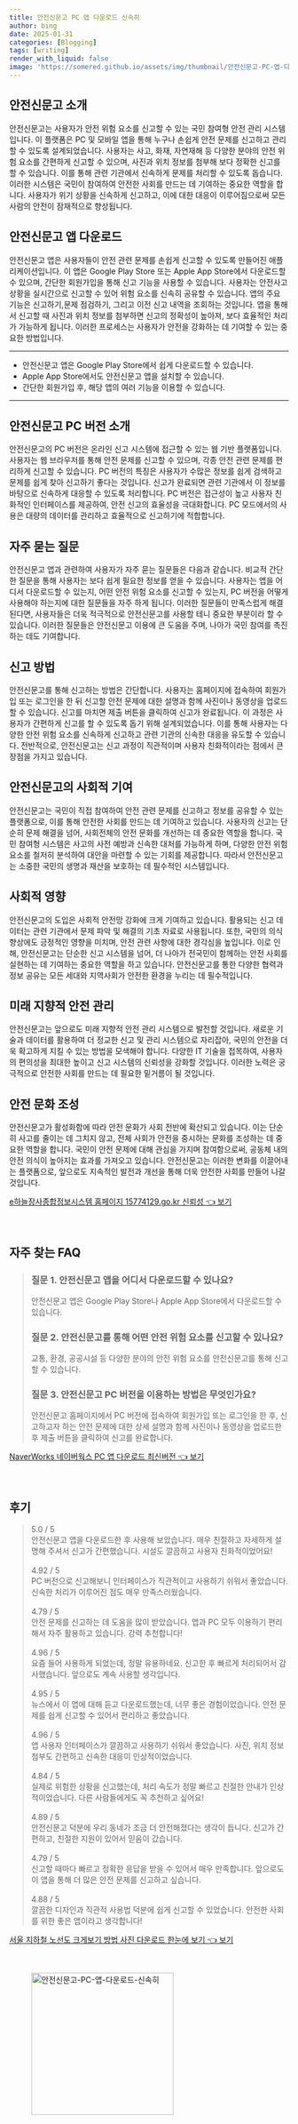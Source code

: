 ```yaml
---
title: 안전신문고 PC 앱 다운로드 신속히
author: bing
date: 2025-01-31
categories: [Blogging]
tags: [writing]
render_with_liquid: false
image: 'https://somered.github.io/assets/img/thumbnail/안전신문고-PC-앱-다운로드-신속히.webp'
---
```



<h2 id='안전신문고_소개'>안전신문고 소개</h2>

<p>안전신문고는 사용자가 안전 위험 요소를 신고할 수 있는 국민 참여형 안전 관리 시스템입니다. 이 플랫폼은 PC 및 모바일 앱을 통해 누구나 손쉽게 안전 문제를 신고하고 관리할 수 있도록 설계되었습니다. 사용자는 사고, 화재, 자연재해 등 다양한 분야의 안전 위험 요소를 간편하게 신고할 수 있으며, 사진과 위치 정보를 첨부해 보다 정확한 신고를 할 수 있습니다. 이를 통해 관련 기관에서 신속하게 문제를 처리할 수 있도록 돕습니다. 이러한 시스템은 국민이 참여하여 안전한 사회를 만드는 데 기여하는 중요한 역할을 합니다. 사용자가 위기 상황을 신속하게 신고하고, 이에 대한 대응이 이루어짐으로써 모든 사람의 안전이 잠재적으로 향상됩니다.</p>

<h2 id='안전신문고_앱_다운로드'>안전신문고 앱 다운로드</h2>

<p>안전신문고 앱은 사용자들이 안전 관련 문제를 손쉽게 신고할 수 있도록 만들어진 애플리케이션입니다. 이 앱은 Google Play Store 또는 Apple App Store에서 다운로드할 수 있으며, 간단한 회원가입을 통해 신고 기능을 사용할 수 있습니다. 사용자는 안전사고 상황을 실시간으로 신고할 수 있어 위험 요소를 신속히 공유할 수 있습니다. 앱의 주요 기능은 신고하기,문제 점검하기, 그리고 이전 신고 내역을 조회하는 것입니다. 앱을 통해서 신고할 때 사진과 위치 정보를 첨부하면 신고의 정확성이 높아져, 보다 효율적인 처리가 가능하게 됩니다. 이러한 프로세스는 사용자가 안전을 강화하는 데 기여할 수 있는 중요한 방법입니다.</p>

<hr />

<ul>
    <li>안전신문고 앱은 Google Play Store에서 쉽게 다운로드할 수 있습니다.</li>
    <li>Apple App Store에서도 안전신문고 앱을 설치할 수 있습니다.</li>
    <li>간단한 회원가입 후, 해당 앱의 여러 기능을 이용할 수 있습니다.</li>
</ul>

<hr />

<h2 id='안전신문고_PC_버전'>안전신문고 PC 버전 소개</h2>

<p>안전신문고의 PC 버전은 온라인 신고 시스템에 접근할 수 있는 웹 기반 플랫폼입니다. 사용자는 웹 브라우저를 통해 안전 문제를 신고할 수 있으며, 각종 안전 관련 문제를 편리하게 신고할 수 있습니다. PC 버전의 특징은 사용자가 수많은 정보를 쉽게 검색하고 문제를 쉽게 찾아 신고하기 좋다는 것입니다. 신고가 완료되면 관련 기관에서 이 정보를 바탕으로 신속하게 대응할 수 있도록 처리합니다. PC 버전은 접근성이 높고 사용자 친화적인 인터페이스를 제공하여, 안전 신고의 효율성을 극대화합니다. PC 모드에서의 사용은 대량의 데이터를 관리하고 효율적으로 신고하기에 적합합니다.</p>

<h2 id='자주_묻는_질문'>자주 묻는 질문</h2>

<p>안전신문고 앱과 관련하여 사용자가 자주 묻는 질문들은 다음과 같습니다. 비교적 간단한 질문을 통해 사용자는 보다 쉽게 필요한 정보를 얻을 수 있습니다. 사용자는 앱을 어디서 다운로드할 수 있는지, 어떤 안전 위험 요소를 신고할 수 있는지, PC 버전을 어떻게 사용해야 하는지에 대한 질문들을 자주 하게 됩니다. 이러한 질문들이 만족스럽게 해결된다면, 사용자들은 더욱 적극적으로 안전신문고를 사용할 테니 중요한 부분이라 할 수 있습니다. 이러한 질문들은 안전신문고 이용에 큰 도움을 주며, 나아가 국민 참여를 촉진하는 데도 기여합니다.</p>

<h2 id='신고_방법'>신고 방법</h2>

<p>안전신문고를 통해 신고하는 방법은 간단합니다. 사용자는 홈페이지에 접속하여 회원가입 또는 로그인을 한 뒤 신고할 안전 문제에 대한 설명과 함께 사진이나 동영상을 업로드할 수 있습니다. 신고를 마치면 제출 버튼을 클릭하여 신고가 완료됩니다. 이 과정은 사용자가 간편하게 신고를 할 수 있도록 돕기 위해 설계되었습니다. 이를 통해 사용자는 다양한 안전 위험 요소를 신속하게 신고하고 관련 기관의 신속한 대응을 유도할 수 있습니다. 전반적으로, 안전신문고는 신고 과정이 직관적이며 사용자 친화적이라는 점에서 큰 장점을 가지고 있습니다.</p>

<h2 id='안전신문고_기여'>안전신문고의 사회적 기여</h2>

<p>안전신문고는 국민이 직접 참여하여 안전 관련 문제를 신고하고 정보를 공유할 수 있는 플랫폼으로, 이를 통해 안전한 사회를 만드는 데 기여하고 있습니다. 사용자의 신고는 단순히 문제 해결을 넘어, 사회전체의 안전 문화를 개선하는 데 중요한 역할을 합니다. 국민 참여형 시스템은 사고의 사전 예방과 신속한 대처를 가능하게 하며, 다양한 안전 위험 요소를 철저히 분석하여 대안을 마련할 수 있는 기회를 제공합니다. 따라서 안전신문고는 소중한 국민의 생명과 재산을 보호하는 데 필수적인 시스템입니다.</p>

<h2 id='사회적_영향'>사회적 영향</h2>

<p>안전신문고의 도입은 사회적 안전망 강화에 크게 기여하고 있습니다. 활용되는 신고 데이터는 관련 기관에서 문제 파악 및 해결의 기초 자료로 사용됩니다. 또한, 국민의 의식 향상에도 긍정적인 영향을 미치며, 안전 관련 사항에 대한 경각심을 높입니다. 이로 인해, 안전신문고는 단순한 신고 시스템을 넘어, 더 나아가 전국민이 함께하는 안전 사회를 실현하는 데 기여하는 중요한 역할을 하고 있습니다. 안전신문고를 통한 다양한 협력과 정보 공유는 모든 세대와 지역사회가 안전한 환경을 누리는 데 필수적입니다.</p>

<h2 id='미래_지향_안전'>미래 지향적 안전 관리</h2>

<p>안전신문고는 앞으로도 미래 지향적 안전 관리 시스템으로 발전할 것입니다. 새로운 기술과 데이터를 활용하여 더 정교한 신고 및 관리 시스템으로 자리잡아, 국민의 안전을 더욱 확고하게 지킬 수 있는 방법을 모색해야 합니다. 다양한 IT 기술을 접목하여, 사용자의 편의성을 최대한 높이고 신고 시스템의 신뢰성을 강화할 것입니다. 이러한 노력은 궁극적으로 안전한 사회를 만드는 데 필요한 밑거름이 될 것입니다.</p>

<h2 id='안전_문화_조성'>안전 문화 조성</h2>

<p>안전신문고가 활성화함에 따라 안전 문화가 사회 전반에 확산되고 있습니다. 이는 단순히 사고를 줄이는 데 그치지 않고, 전체 사회가 안전을 중시하는 문화를 조성하는 데 중요한 역할을 합니다. 국민이 안전 문제에 대해 관심을 가지며 참여함으로써, 공동체 내의 안전 의식이 높아지는 효과를 가져오고 있습니다. 안전신문고는 이러한 변화를 이끌어내는 플랫폼으로, 앞으로도 지속적인 발전과 개선을 통해 더욱 안전한 사회를 만들어 나갈 것입니다.</p>


<p><a class="click-button" title="e하늘장사종합정보시스템 홈페이지 15774129.go.kr 신뢰성" href="https://somered.github.io/posts/e%ED%95%98%EB%8A%98%EC%9E%A5%EC%82%AC%EC%A2%85%ED%95%A9%EC%A0%95%EB%B3%B4%EC%8B%9C%EC%8A%A4%ED%85%9C-%ED%99%88%ED%8E%98%EC%9D%B4%EC%A7%80-15774129.go.kr-%EC%8B%A0%EB%A2%B0%EC%84%B1/" rel="dofollow">e하늘장사종합정보시스템 홈페이지 15774129.go.kr 신뢰성 👈 보기</a></p><br>
<h2 id='자주_찾는_FAQ'>자주 찾는 FAQ</h2>
<div itemscope="" itemtype="https://schema.org/FAQPage"> 
<blockquote> 
<div itemscope="" itemprop="mainEntity" itemtype="https://schema.org/Question"> 
<h3 itemprop="name">질문 1. 안전신문고 앱을 어디서 다운로드할 수 있나요?</h3> 
<div itemscope="" itemprop="acceptedAnswer" itemtype="https://schema.org/Answer"> 
<span itemprop="text"> 
<p>안전신문고 앱은 Google Play Store나 Apple App Store에서 다운로드할 수 있습니다.</p> 
</span> 
</div> 
</div> 
<div itemscope="" itemprop="mainEntity" itemtype="https://schema.org/Question"> 
<h3 itemprop="name">질문 2. 안전신문고를 통해 어떤 안전 위험 요소를 신고할 수 있나요?</h3> 
<div itemscope="" itemprop="acceptedAnswer" itemtype="https://schema.org/Answer"> 
<span itemprop="text"> 
<p>교통, 환경, 공공시설 등 다양한 분야의 안전 위험 요소를 안전신문고를 통해 신고할 수 있습니다.</p> 
</span> 
</div> 
</div> 
<div itemscope="" itemprop="mainEntity" itemtype="https://schema.org/Question"> 
<h3 itemprop="name">질문 3. 안전신문고 PC 버전을 이용하는 방법은 무엇인가요?</h3> 
<div itemscope="" itemprop="acceptedAnswer" itemtype="https://schema.org/Answer"> 
<span itemprop="text"> 
<p>안전신문고 홈페이지에서 PC 버전에 접속하여 회원가입 또는 로그인을 한 후, 신고하고자 하는 안전 문제에 대한 상세 설명과 함께 사진이나 동영상을 업로드한 후 제출 버튼을 클릭하여 신고를 완료합니다.</p> 
</span> 
</div> 
</div> 
</blockquote> 
</div>
<p><a class="click-button" title="NaverWorks 네이버웍스 PC 앱 다운로드 최신버전" href="https://somered.github.io/posts/NaverWorks-%EB%84%A4%EC%9D%B4%EB%B2%84%EC%9B%8D%EC%8A%A4-PC-%EC%95%B1-%EB%8B%A4%EC%9A%B4%EB%A1%9C%EB%93%9C-%EC%B5%9C%EC%8B%A0%EB%B2%84%EC%A0%84/" rel="dofollow">NaverWorks 네이버웍스 PC 앱 다운로드 최신버전 👈 보기</a></p><br>
<h2 id='후기'>후기</h2>
<div itemscope itemtype="https://schema.org/Product">
  <blockquote>
  <div itemprop="review" itemscope itemtype="https://schema.org/Review">
      <div itemprop="reviewRating" itemscope itemtype="https://schema.org/Rating"> <span itemprop="ratingValue">5.0</span> / <span itemprop="bestRating">5</span> </div>
      <span itemprop="reviewBody">안전신문고 앱을 다운로드한 후 사용해 보았습니다. 매우 친절하고 자세하게 설명해 주셔서 신고가 간편했습니다. 시설도 깔끔하고 사용자 친화적이었어요!</span>
  </div>
  <br>
  <div itemprop="review" itemscope itemtype="https://schema.org/Review">
      <div itemprop="reviewRating" itemscope itemtype="https://schema.org/Rating"> <span itemprop="ratingValue">4.92</span> / <span itemprop="bestRating">5</span> </div>
      <span itemprop="reviewBody">PC 버전으로 신고해보니 인터페이스가 직관적이고 사용하기 쉬워서 좋았습니다. 신속한 처리가 이루어진 점도 매우 만족스러웠습니다.</span>
  </div>
  <br>
  <div itemprop="review" itemscope itemtype="https://schema.org/Review">
      <div itemprop="reviewRating" itemscope itemtype="https://schema.org/Rating"> <span itemprop="ratingValue">4.79</span> / <span itemprop="bestRating">5</span> </div>
      <span itemprop="reviewBody">안전 문제를 신고하는 데 도움을 많이 받았습니다. 앱과 PC 모두 이용하기 편리해서 자주 활용하고 있습니다. 강력 추천합니다!</span>
  </div>
  <br>
  <div itemprop="review" itemscope itemtype="https://schema.org/Review">
      <div itemprop="reviewRating" itemscope itemtype="https://schema.org/Rating"> <span itemprop="ratingValue">4.96</span> / <span itemprop="bestRating">5</span> </div>
      <span itemprop="reviewBody">요즘 들어 사용하게 되었는데, 정말 유용하네요. 신고한 후 빠르게 처리되어서 감사했습니다. 앞으로도 계속 사용할 생각입니다.</span>
  </div>
  <br>
  <div itemprop="review" itemscope itemtype="https://schema.org/Review">
      <div itemprop="reviewRating" itemscope itemtype="https://schema.org/Rating"> <span itemprop="ratingValue">4.95</span> / <span itemprop="bestRating">5</span> </div>
      <span itemprop="reviewBody">뉴스에서 이 앱에 대해 듣고 다운로드했는데, 너무 좋은 경험이었습니다. 안전 문제를 쉽게 신고할 수 있어서 편리하고 좋았습니다.</span>
  </div>
  <br>
  <div itemprop="review" itemscope itemtype="https://schema.org/Review">
      <div itemprop="reviewRating" itemscope itemtype="https://schema.org/Rating"> <span itemprop="ratingValue">4.96</span> / <span itemprop="bestRating">5</span> </div>
      <span itemprop="reviewBody">앱 사용자 인터페이스가 깔끔하고 사용하기 쉬워서 좋았습니다. 사진, 위치 정보 첨부도 간편하고 신속한 대응이 인상적이었습니다.</span>
  </div>
  <br>
  <div itemprop="review" itemscope itemtype="https://schema.org/Review">
      <div itemprop="reviewRating" itemscope itemtype="https://schema.org/Rating"> <span itemprop="ratingValue">4.84</span> / <span itemprop="bestRating">5</span> </div>
      <span itemprop="reviewBody">실제로 위험한 상황을 신고했는데, 처리 속도가 정말 빠르고 친절한 안내가 인상적이었습니다. 다른 사람들에게도 꼭 추천하고 싶어요!</span>
  </div>
  <br>
  <div itemprop="review" itemscope itemtype="https://schema.org/Review">
      <div itemprop="reviewRating" itemscope itemtype="https://schema.org/Rating"> <span itemprop="ratingValue">4.89</span> / <span itemprop="bestRating">5</span> </div>
      <span itemprop="reviewBody">안전신문고 덕분에 우리 동네가 조금 더 안전해졌다는 생각이 듭니다. 신고가 간편하고, 친절한 지원이 있어서 믿음이 갔습니다.</span>
  </div>
  <br>
  <div itemprop="review" itemscope itemtype="https://schema.org/Review">
      <div itemprop="reviewRating" itemscope itemtype="https://schema.org/Rating"> <span itemprop="ratingValue">4.79</span> / <span itemprop="bestRating">5</span> </div>
      <span itemprop="reviewBody">신고할 때마다 빠르고 정확한 응답을 받을 수 있어서 매우 만족합니다. 앞으로도 이 앱을 통해 더 많은 안전 문제를 신고하고 싶습니다.</span>
  </div>
  <br>
  <div itemprop="review" itemscope itemtype="https://schema.org/Review">
      <div itemprop="reviewRating" itemscope itemtype="https://schema.org/Rating"> <span itemprop="ratingValue">4.88</span> / <span itemprop="bestRating">5</span> </div>
      <span itemprop="reviewBody">깔끔한 디자인과 직관적 사용법 덕분에 쉽게 신고할 수 있었습니다. 안전한 사회를 위한 좋은 앱이라고 생각합니다!</span>
  </div>
  </blockquote>
</div>
<p><a class="click-button" title="서울 지하철 노선도 크게보기 방법 사진 다운로드 한눈에 보기" href="https://somered.github.io/posts/%EC%84%9C%EC%9A%B8-%EC%A7%80%ED%95%98%EC%B2%A0-%EB%85%B8%EC%84%A0%EB%8F%84-%ED%81%AC%EA%B2%8C%EB%B3%B4%EA%B8%B0-%EB%B0%A9%EB%B2%95-%EC%82%AC%EC%A7%84-%EB%8B%A4%EC%9A%B4%EB%A1%9C%EB%93%9C-%ED%95%9C%EB%88%88%EC%97%90-%EB%B3%B4%EA%B8%B0/" rel="dofollow">서울 지하철 노선도 크게보기 방법 사진 다운로드 한눈에 보기 👈 보기</a></p><br>
<figure class="image"><img src="https://somered.github.io/assets/img/thumbnail/안전신문고-PC-앱-다운로드-신속히.webp" alt="안전신문고-PC-앱-다운로드-신속히" width="256" height="256"></figure>